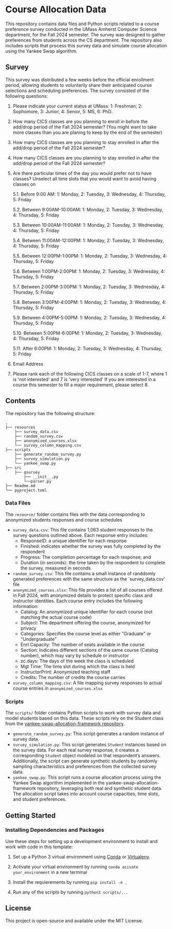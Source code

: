# Course Allocation Data

This repository contains data files and Python scripts related to a course preference survey conducted in the UMass Amherst Computer Science department, for the Fall 2024 semester. The survey was designed to gather preferences from students across the CS department. The repository also includes scripts that process this survey data and simulate course allocation using the Yankee Swap algorithm.

## Survey
This survey was distributed a few weeks before the official enrollment period, allowing students to voluntarily share their anticipated course selections and scheduling preferences. The survey consisted of the following questions:
1. Please indicate your current status at UMass: 1: Freshman; 2: Sophomore, 3: Junior, 4: Senior, 5: MS, 6: PhD.
2. How many CICS classes are you planning to enroll in before the add/drop period of the Fall 2024 semester? (You might want to take more classes than you are planing to keep by the end of the semester)
3. How many CICS classes are you planning to stay enrolled in after the add/drop period of the Fall 2024 semester?
4. How many CICS classes are you planning to stay enrolled in after the add/drop period of the Fall 2024 semester?
5. Are there particular times of the day you would prefer not to have classes? Unselect all time slots that you would want to avoid having classes on
   
   5.1. Before 9:00 AM: 1: Monday, 2: Tuesday, 3: Wednesday, 4: Thursday, 5: Friday
   
   5.2. Between 9:00AM-10:00AM: 1: Monday, 2: Tuesday, 3: Wednesday, 4: Thursday, 5: Friday

   5.3. Between 10:00AM-11:00AM: 1: Monday, 2: Tuesday, 3: Wednesday, 4: Thursday, 5: Friday

   5.4. Between 11:00AM-12:00PM: 1: Monday, 2: Tuesday, 3: Wednesday, 4: Thursday, 5: Friday

   5.5. Between 12:00PM-1:00PM: 1: Monday, 2: Tuesday, 3: Wednesday, 4: Thursday, 5: Friday

   5.6. Between 1:00PM-2:00PM: 1: Monday, 2: Tuesday, 3: Wednesday, 4: Thursday, 5: Friday
   
   5.7. Between 2:00PM-3:00PM: 1: Monday, 2: Tuesday, 3: Wednesday, 4: Thursday, 5: Friday
   
   5.8. Between 3:00PM-4:00PM: 1: Monday, 2: Tuesday, 3: Wednesday, 4: Thursday, 5: Friday
   
   5.9. Between 4:00PM-5:00PM: 1: Monday, 2: Tuesday, 3: Wednesday, 4: Thursday, 5: Friday
   
   5.10. Between 5:00PM-6:00PM: 1: Monday, 2: Tuesday, 3: Wednesday, 4: Thursday, 5: Friday
   
   5.11. After 6:00PM: 1: Monday, 2: Tuesday, 3: Wednesday, 4: Thursday, 5: Friday
   
6. Email Address
7. Please rank each of the following CICS classes on a scale of 1-7, where 1 is 'not interested' and 7 is 'very interested' If you are interested in a course this semester to fill a major requirement, please select 8.

## Contents

The repository has the following structure:
```
.
├── resources
    ├── survey_data.csv   
    ├── random_survey.csv   
    ├── anonymized_courses.xlsx  
    └── survey_column_mapping.csv 
├── scripts
    ├── generate_random_survey.py   
    ├── survey_simulation.py
    └── yankee_swap.py  
├── src
    ├── qsurvey  
        ├── __init__.py
        └──parser.py
├── Readme.md
└── pyproject.toml
```
### Data Files

The `resource/` folder contains files with the data corresponding to anonymized students responses and course schedules

- `survey_data.csv`: This file contains 1,063 student responses to the survey questions outlined above. Each response entry includes:
    - ResponseID: a unique identifier for each response
    - Finished: indicates whether the survey was fully completed by the respondent
    - Progress: The completion percentage for each response; and
    - Duration (in seconds): the time taken by the respondent to complete the survey, measured in seconds
- `random_survey.csv`: This file contains a small instance of randdomly generated preferences with the same structure as the `survey_data.csv' file
- `anonymized_courses.xlsx`: This file provides a list of all courses offered in Fall 2024, with anonymized details to protect specific class and instructor identities. Each course entry includes the following information:
    - Catalog: An anonymized unique identifier for each course (not matching the actual course code)
    - Subject: The department offering the course, anonymized for privacy
    - Categories: Specifies the course level as either "Graduate" or "Undergraduate"
    - Enrl Capacity: The number of seats available in the course
    - Section: Indicates different sections of the same course (Catalog number), which may vary by schedule or instructor
    - zc.days: The days of the week the class is scheduled
    - Mgt Time: The time slot during which the class is held
    - InstructorPrint: Anonymized teaching staff
    - Credits: The number of credits the course carries
- `survey_column_mapping.csv`: A file mapping survey responses to actual course entries in `anonymized_courses.xlsx`

### Scripts

The `scripts/` folder contains Python scripts to work with survey data and model students based on this data. These scripts rely on the Student class from the [yankee-swap-allocation-framework repository](https://github.com/Fair-and-Explainable-Decision-Making/yankee-swap-allocation-framework). 

- `generate_random_survey.py`: This script generates a random instance of survey data.
- `survey_simulation.py`: This script generates `Student` instances based on the survey data. For each real survey response, it creates a corresponding `Student` object modeled on that respondent’s answers. Additionally, the script can generate synthetic students by randomly sampling characteristics and preferences from the collected survey data.
- `yankee_swap.py`: This script runs a course allocation process using the Yankee Swap algorithm implemented in the yankee-swap-allocation-framework repository, leveraging both real and synthetic student data.
The allocation script takes into account course capacities, time slots, and student preferences.

## Getting Started
### Installing Dependencies and Packages
Use these steps for setting up a development environment to install and work with code in this template:

1) Set up a Python 3 virtual environment using [Conda](https://docs.conda.io/projects/conda/en/latest/user-guide/install/index.html#) or [Virtualenv](https://virtualenv.pypa.io/en/latest/index.html).

2) Activate your virtual environment by running `conda acivate your_environment` in a new terminal

3) Install the requierements by running `pip install -e .`

4) Run any of the scripts by running `python3 scripts/...`

## License
This project is open-source and available under the MIT License.




